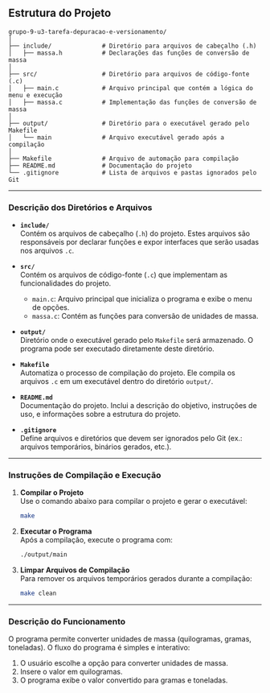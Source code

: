 ## Estrutura do Projeto

```plaintext
grupo-9-u3-tarefa-depuracao-e-versionamento/
│
├── include/              # Diretório para arquivos de cabeçalho (.h)
│   ├── massa.h           # Declarações das funções de conversão de massa
│
├── src/                  # Diretório para arquivos de código-fonte (.c)
│   ├── main.c            # Arquivo principal que contém a lógica do menu e execução
│   ├── massa.c           # Implementação das funções de conversão de massa
│
├── output/               # Diretório para o executável gerado pelo Makefile
│   └── main              # Arquivo executável gerado após a compilação
│
├── Makefile              # Arquivo de automação para compilação
├── README.md             # Documentação do projeto
└── .gitignore            # Lista de arquivos e pastas ignorados pelo Git
```

---

### **Descrição dos Diretórios e Arquivos**

- **`include/`**  
  Contém os arquivos de cabeçalho (`.h`) do projeto. Estes arquivos são responsáveis por declarar funções e expor interfaces que serão usadas nos arquivos `.c`.

- **`src/`**  
  Contém os arquivos de código-fonte (`.c`) que implementam as funcionalidades do projeto. 
  - `main.c`: Arquivo principal que inicializa o programa e exibe o menu de opções. 
  - `massa.c`: Contém as funções para conversão de unidades de massa.

- **`output/`**  
  Diretório onde o executável gerado pelo `Makefile` será armazenado. O programa pode ser executado diretamente deste diretório.

- **`Makefile`**  
  Automatiza o processo de compilação do projeto. Ele compila os arquivos `.c` em um executável dentro do diretório `output/`.

- **`README.md`**  
  Documentação do projeto. Inclui a descrição do objetivo, instruções de uso, e informações sobre a estrutura do projeto.

- **`.gitignore`**  
  Define arquivos e diretórios que devem ser ignorados pelo Git (ex.: arquivos temporários, binários gerados, etc.).

---

### **Instruções de Compilação e Execução**

1. **Compilar o Projeto**  
   Use o comando abaixo para compilar o projeto e gerar o executável:
   ```bash
   make
   ```

2. **Executar o Programa**  
   Após a compilação, execute o programa com:
   ```bash
   ./output/main
   ```

3. **Limpar Arquivos de Compilação**  
   Para remover os arquivos temporários gerados durante a compilação:
   ```bash
   make clean
   ```

---

### **Descrição do Funcionamento**

O programa permite converter unidades de massa (quilogramas, gramas, toneladas). O fluxo do programa é simples e interativo:
1. O usuário escolhe a opção para converter unidades de massa.
2. Insere o valor em quilogramas.
3. O programa exibe o valor convertido para gramas e toneladas.